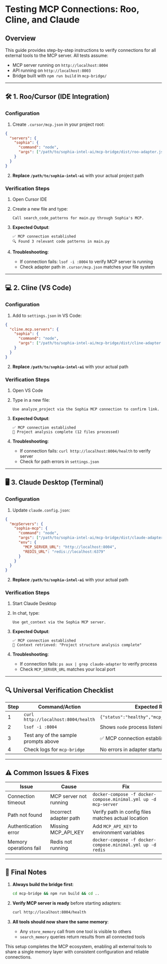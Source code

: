 # Testing MCP Connections: Roo, Cline, and Claude

## Overview

This guide provides step-by-step instructions to verify connections for all external tools to the MCP server. All tests assume:

- MCP server running on `http://localhost:8004`
- API running on `http://localhost:8003`
- Bridge built with `npm run build` in `mcp-bridge/`

---

## 🛠️ 1. Roo/Cursor (IDE Integration)

### Configuration

1. Create `.cursor/mcp.json` in your project root:

```json
{
  "servers": {
    "sophia": {
      "command": "node",
      "args": ["/path/to/sophia-intel-ai/mcp-bridge/dist/roo-adapter.js"]
    }
  }
}
```

2. **Replace `/path/to/sophia-intel-ai`** with your actual project path

### Verification Steps

1. Open Cursor IDE
2. Create a new file and type:

   ```
   Call search_code_patterns for main.py through Sophia's MCP.
   ```

3. **Expected Output**:

   ```
   ✅ MCP connection established
   🔍 Found 3 relevant code patterns in main.py
   ```

4. **Troubleshooting**:
   - If connection fails: `lsof -i :8004` to verify MCP server is running
   - Check adapter path in `.cursor/mcp.json` matches your file system

---

## 💻 2. Cline (VS Code)

### Configuration

1. Add to `settings.json` in VS Code:

```json
{
  "cline.mcp.servers": {
    "sophia": {
      "command": "node",
      "args": ["/path/to/sophia-intel-ai/mcp-bridge/dist/cline-adapter.js"]
    }
  }
}
```

2. **Replace `/path/to/sophia-intel-ai`** with your actual path

### Verification Steps

1. Open VS Code
2. Type in a new file:

   ```
   Use analyze_project via the Sophia MCP connection to confirm link.
   ```

3. **Expected Output**:

   ```
   ✅ MCP connection established
   📁 Project analysis complete (12 files processed)
   ```

4. **Troubleshooting**:
   - If connection fails: `curl http://localhost:8004/health` to verify server
   - Check for path errors in `settings.json`

---

## 🖥️ 3. Claude Desktop (Terminal)

### Configuration

1. Update `claude.config.json`:

```json
{
  "mcpServers": {
    "sophia-mcp": {
      "command": "node",
      "args": ["/path/to/sophia-intel-ai/mcp-bridge/dist/claude-adapter.js"],
      "env": {
        "MCP_SERVER_URL": "http://localhost:8004",
        "REDIS_URL": "redis://localhost:6379"
      }
    }
  }
}
```

2. **Replace `/path/to/sophia-intel-ai`** with your actual path

### Verification Steps

1. Start Claude Desktop
2. In chat, type:

   ```
   Use get_context via the Sophia MCP server.
   ```

3. **Expected Output**:

   ```
   ✅ MCP connection established
   📌 Context retrieved: "Project structure analysis complete"
   ```

4. **Troubleshooting**:
   - If connection fails: `ps aux | grep claude-adapter` to verify process
   - Check `MCP_SERVER_URL` matches your local port

---

## 🔍 Universal Verification Checklist

| Step | Command/Action                       | Expected Result                               |
| ---- | ------------------------------------ | --------------------------------------------- |
| 1    | `curl http://localhost:8004/health`  | `{"status":"healthy","mcp_server":"running"}` |
| 2    | `lsof -i :8004`                      | Shows `node` process listening on port 8004   |
| 3    | Test any of the sample prompts above | ✅ MCP connection established                 |
| 4    | Check logs for `mcp-bridge`          | No errors in adapter startup                  |

---

## ⚠️ Common Issues & Fixes

| Issue                  | Cause                  | Fix                                                             |
| ---------------------- | ---------------------- | --------------------------------------------------------------- |
| Connection timeout     | MCP server not running | `docker-compose -f docker-compose.minimal.yml up -d mcp-server` |
| Path not found         | Incorrect adapter path | Verify path in config files matches actual location             |
| Authentication error   | Missing MCP_API_KEY    | Add `MCP_API_KEY` to environment variables                      |
| Memory operations fail | Redis not running      | `docker-compose -f docker-compose.minimal.yml up -d redis`      |

---

## 📌 Final Notes

1. **Always build the bridge first**:

   ```bash
   cd mcp-bridge && npm run build && cd ..
   ```

2. **Verify MCP server is ready** before starting adapters:

   ```bash
   curl http://localhost:8004/health
   ```

3. **All tools should now share the same memory**:
   - Any `store_memory` call from one tool is visible to others
   - `search_memory` queries return results from all connected tools

This setup completes the MCP ecosystem, enabling all external tools to share a single memory layer with consistent configuration and reliable connections.
